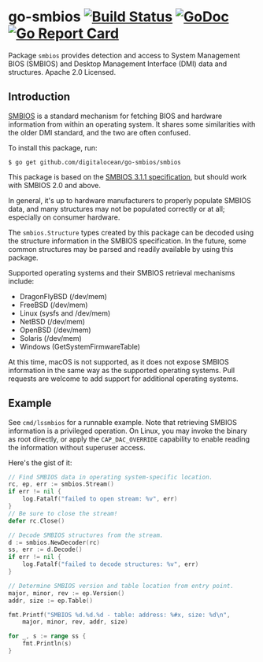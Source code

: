 go-smbios [![Build Status](https://travis-ci.org/axrayn/go-smbios.svg?branch=master)](https://travis-ci.org/axrayn/go-smbios) [![GoDoc](https://godoc.org/github.com/digitalocean/go-smbios/smbios?status.svg)](https://godoc.org/github.com/digitalocean/go-smbios/smbios) [![Go Report Card](https://goreportcard.com/badge/github.com/digitalocean/go-smbios)](https://goreportcard.com/report/github.com/digitalocean/go-smbios)
=========

Package `smbios` provides detection and access to System Management BIOS (SMBIOS)
and Desktop Management Interface (DMI) data and structures.  Apache 2.0 Licensed.

Introduction
------------

[SMBIOS](https://en.wikipedia.org/wiki/System_Management_BIOS) is a standard
mechanism for fetching BIOS and hardware information from within an operating
system.  It shares some similarities with the older DMI standard, and the two are
often confused.

To install this package, run:

```
$ go get github.com/digitalocean/go-smbios/smbios
```

This package is based on the [SMBIOS 3.1.1 specification](https://www.dmtf.org/sites/default/files/standards/documents/DSP0134_3.1.1.pdf),
but should work with SMBIOS 2.0 and above.

In general, it's up to hardware manufacturers to properly populate SMBIOS data,
and many structures may not be populated correctly or at all; especially on
consumer hardware.

The `smbios.Structure` types created by this package can be decoded using the
structure information in the SMBIOS specification.  In the future, some common
structures may be parsed and readily available by using this package.

Supported operating systems and their SMBIOS retrieval mechanisms include:

- DragonFlyBSD (/dev/mem)
- FreeBSD (/dev/mem)
- Linux (sysfs and /dev/mem)
- NetBSD (/dev/mem)
- OpenBSD (/dev/mem)
- Solaris (/dev/mem)
- Windows (GetSystemFirmwareTable)

At this time, macOS is not supported, as it does not expose
SMBIOS information in the same way as the supported operating systems. Pull
requests are welcome to add support for additional operating systems.

Example
-------

See `cmd/lssmbios` for a runnable example.  Note that retrieving SMBIOS
information is a privileged operation.  On Linux, you may invoke the binary
as root directly, or apply the `CAP_DAC_OVERRIDE` capability to enable reading
the information without superuser access.

Here's the gist of it:

```go
// Find SMBIOS data in operating system-specific location.
rc, ep, err := smbios.Stream()
if err != nil {
	log.Fatalf("failed to open stream: %v", err)
}
// Be sure to close the stream!
defer rc.Close()

// Decode SMBIOS structures from the stream.
d := smbios.NewDecoder(rc)
ss, err := d.Decode()
if err != nil {
	log.Fatalf("failed to decode structures: %v", err)
}

// Determine SMBIOS version and table location from entry point.
major, minor, rev := ep.Version()
addr, size := ep.Table()

fmt.Printf("SMBIOS %d.%d.%d - table: address: %#x, size: %d\n",
	major, minor, rev, addr, size)

for _, s := range ss {
	fmt.Println(s)
}
```
